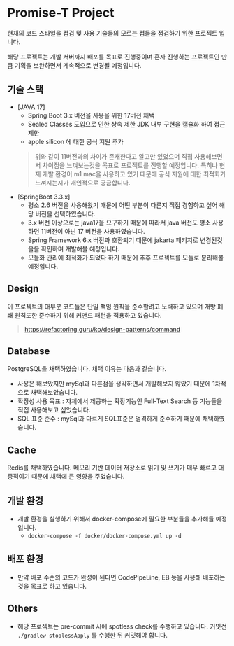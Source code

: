 # Promise-T Project
현재의 코드 스타일을 점검 및 사용 기술들의 모르는 점들을 점검하기 위한 프로젝트 입니다.

해당 프로젝트는 개발 서버까지 배포를 목표로 진행중이며 혼자 진행하는 프로젝트인 만큼 기획을 보완하면서 계속적으로 변경될 예정입니다.

## 기술 스택
 * [JAVA 17]
   * Spring Boot 3.x 버전을 사용을 위한 17버전 채택
   * Sealed Classes 도입으로 인한 상속 제한 JDK 내부 구현을 캡슐화 하여 접근 제한
   * apple silicon 에 대한 공식 지원 추가
   > 위와 같이 11버전과의 차이가 존재한다고 알고만 있었으며 직접 사용해보면서 차이점을 느껴보는것을 목표로 프로젝트를 진행할 예정입니다.
특히나 현재 개발 환경이 m1 mac을 사용하고 있기 때문에 공식 지원에 대한 최적화가 느껴지는지가 개인적으로 궁금합니다.
 * [SpringBoot 3.3.x]
   * 평소 2.6 버전을 사용해왔기 때문에 어떤 부분이 다른지 직접 경험하고 싶어 해당 버전을 선택하였습니다.
   * 3.x 버전 이상으로는 java17을 요구하기 때문에 따라서 java 버전도 평소 사용하던 11버전이 아닌 17 버전을 사용하였습니다.
   * Spring Framework 6.x 버전과 호환되기 때문에 jakarta 패키지로 변경된것을을 확인하며 개발해볼 예정입니다.
   * 모듈화 관리에 최적화가 되었다 하기 때문에 추후 프로젝트를 모듈로 분리해볼 예정입니다.

## Design
이 프로젝트의 대부분 코드들은 단일 책임 원칙을 준수할려고 노력하고 있으며 개방 폐쇄 원칙또한 준수하기 위해 커맨드 패턴을 적용하고 있습니다.
>https://refactoring.guru/ko/design-patterns/command


## Database
PostgreSQL을 채택하였습니다.
채택 이유는 다음과 같습니다.
- 사용은 해보았지만 mySql과 다른점을 생각하면서 개발해보지 않았기 때문에 1차적으로 채택해보았습니다.
- 확장성 사용 목표 : 자체에서 제공하는 확장기능인 Full-Text Search 등 기능들을 직접 사용해보고 싶었습니다.
- SQL 표준 준수 : mySql과 다르게 SQL표준은 엄격하게 준수하기 때문에 채택하였습니다.

## Cache
Redis를 채택하였습니다.
메모리 기반 데이터 저장소로 읽기 및 쓰기가 매우 빠르고 대중적이기 때문에 채택에 큰 영향을 주었습니다.

## 개발 환경
* 개발 환경을 실행하기 위해서 docker-compose에 필요한 부분들을 추가해둘 예정입니다.
  * ```docker-compose -f docker/docker-compose.yml up -d```

## 배포 환경
* 만약 배포 수준의 코드가 완성이 된다면 CodePipeLine, EB 등을 사용해 배포하는것을 목표로 하고 있습니다.


## Others
* 해당 프로젝트는 pre-commit 시에 spotless check를 수행하고 있습니다. 커밋전 ```./gradlew stoplessApply``` 를 수행한 뒤 커밋해야 합니다.